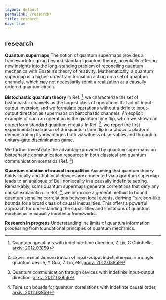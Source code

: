 ```yaml
---
layout: default
permalink: /research/
title: research
nav: true
---
```



## research
**Quantum supermaps** The notion of quantum supermaps provides a framework for going beyond standard quantum theory, potentially offering new insights into the long-standing problem of reconciling quantum mechanics with Einstein’s theory of relativity. Mathematically, a quantum supermap is a higher-order transformation acting on a set of quantum channels, which may not necessarily admit a realization as a causally ordered quantum circuit.

**Bistochastic quantum theory** In Ref. [^chiribella2022quantum], we characterize the set of bistochastic channels as the largest class of operations that admit input–output inversion, and we formulate operations without a definite input–output direction as supermaps on bistochastic channels. An explicit example of such an operation is the quantum time flip, which we show can outperform standard quantum circuits. In Ref. [^guo2022experimental], we report the first experimental realization of the quantum time flip in a photonic platform, demonstrating its advantages both via witness observables and through a unitary-gate discrimination game.

We further investigate the advantage provided by quantum supermaps on bistochastic communication resources in both classical and quantum communication scenarios (Ref. [^liu2023quantum]).

**Quantum violation of causal inequalities** Assuming that quantum theory holds locally and that local devices are connected via a quantum supermap leads to an analogue of Bell nonlocality in a causally indefinite setting. Remarkably, some quantum supermaps generate correlations that defy any causal explanation. In Ref. [^liu2025tsirelson], we introduce a general method to bound quantum signaling correlations between local events, deriving Tsirelson-like bounds for a broad class of causal inequalities. This offers a powerful approach for understanding the capabilities and limitations of quantum mechanics in causally indefinite frameworks.

**Research in progress** Understanding the limits of quantum information processing from foundational principles of quantum mechanics.

[^chiribella2022quantum]:Quantum operations with indefinite time direction, Z Liu, G Chiribella, [arxiv: 2012.03859](https://arxiv.org/abs/2012.03859)
[^guo2022experimental]: Experimental demonstration of input-output indefiniteness in a single quantum device, Y Guo, Z Liu, etc, [arxiv: 2012.03859](https://arxiv.org/abs/2012.03859)
[^liu2023quantum]: Quantum communication through devices with indefinite input-output direction, [arxiv: 2012.03859](https://arxiv.org/abs/2012.03859)
[^liu2025tsirelson]: Tsirelson bounds for quantum correlations with indefinite causal order, [arxiv: 2012.03859](https://arxiv.org/abs/2012.03859)
